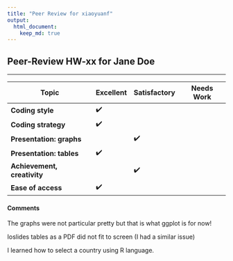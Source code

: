 ```yaml
---
title: "Peer Review for xiaoyuanf"
output: 
  html_document:
    keep_md: true 
---
```




## Peer-Review HW-xx for Jane Doe

----------------------------------------------------
Topic                       |      Excellent     |   Satisfactory    | Needs Work |
----------------------------|--------------------|-------------------|------------|
**Coding style**            | :heavy_check_mark: |                   |            |
**Coding strategy**         | :heavy_check_mark: |                   |            |
**Presentation: graphs**    |                    |:heavy_check_mark: |            |
**Presentation: tables**    | :heavy_check_mark: |                   |            |  
**Achievement, creativity** |                    |:heavy_check_mark:              |
**Ease of access**          | :heavy_check_mark: |                   |            |


#### Comments 

The graphs were not particular pretty but that is what ggplot is for now! 

Ioslides tables as a PDF did not fit to screen (I had a similar issue)

I learned how to select a country using R language. 
